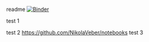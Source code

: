 readme
[![Binder](https://mybinder.org/badge_logo.svg)](https://mybinder.org/v2/gh/NikolaVeber/notebooks/master)


test 1

test 2
https://github.com/NikolaVeber/notebooks
test 3


<!--stackedit_data:
eyJoaXN0b3J5IjpbLTU2NTgxNjkyNF19
-->